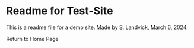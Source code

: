 # Readme for Test-Site
This is a readme file for a demo site. Made by S. Landvick, March 6, 2024. 

<p><a href;"index.html"> Return to Home Page</a></p>
